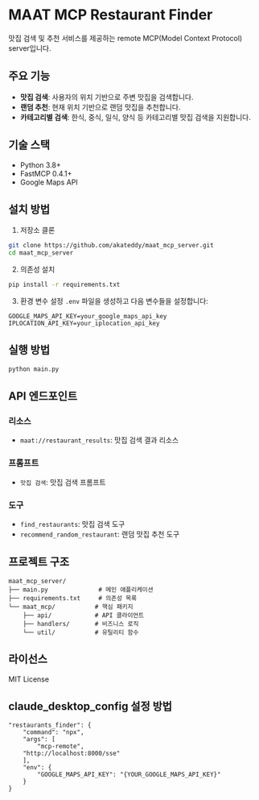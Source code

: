 # MAAT MCP Restaurant Finder

맛집 검색 및 추천 서비스를 제공하는 remote MCP(Model Context Protocol) server입니다.

## 주요 기능

- **맛집 검색**: 사용자의 위치 기반으로 주변 맛집을 검색합니다.
- **랜덤 추천**: 현재 위치 기반으로 랜덤 맛집을 추천합니다.
- **카테고리별 검색**: 한식, 중식, 일식, 양식 등 카테고리별 맛집 검색을 지원합니다.

## 기술 스택

- Python 3.8+
- FastMCP 0.4.1+
- Google Maps API

## 설치 방법

1. 저장소 클론
```bash
git clone https://github.com/akateddy/maat_mcp_server.git
cd maat_mcp_server
```

2. 의존성 설치
```bash
pip install -r requirements.txt
```

3. 환경 변수 설정
`.env` 파일을 생성하고 다음 변수들을 설정합니다:
```
GOOGLE_MAPS_API_KEY=your_google_maps_api_key
IPLOCATION_API_KEY=your_iplocation_api_key
```

## 실행 방법

```bash
python main.py
```

## API 엔드포인트

### 리소스
- `maat://restaurant_results`: 맛집 검색 결과 리소스

### 프롬프트
- `맛집 검색`: 맛집 검색 프롬프트

### 도구
- `find_restaurants`: 맛집 검색 도구
- `recommend_random_restaurant`: 랜덤 맛집 추천 도구

## 프로젝트 구조

```
maat_mcp_server/
├── main.py              # 메인 애플리케이션
├── requirements.txt     # 의존성 목록
└── maat_mcp/           # 핵심 패키지
    ├── api/            # API 클라이언트
    ├── handlers/       # 비즈니스 로직
    └── util/           # 유틸리티 함수
```

## 라이선스

MIT License 

## claude_desktop_config 설정 방법
```
"restaurants_finder": {
	"command": "npx",
	"args": [
		"mcp-remote",
	"http://localhost:8000/sse"
	],
  	"env": {
		"GOOGLE_MAPS_API_KEY": "{YOUR_GOOGLE_MAPS_API_KEY}"
  	}
}
```
